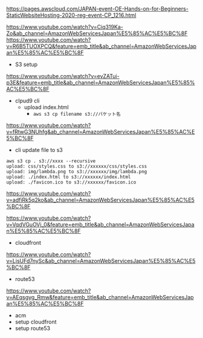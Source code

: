 https://pages.awscloud.com/JAPAN-event-OE-Hands-on-for-Beginners-StaticWebsiteHosting-2020-reg-event-CP_1216.html

https://www.youtube.com/watch?v=Ciq319Ka-Zo&ab_channel=AmazonWebServicesJapan%E5%85%AC%E5%BC%8F
https://www.youtube.com/watch?v=R6B5TUOXPCQ&feature=emb_title&ab_channel=AmazonWebServicesJapan%E5%85%AC%E5%BC%8F

- S3 setup


https://www.youtube.com/watch?v=evZATui-p3E&feature=emb_title&ab_channel=AmazonWebServicesJapan%E5%85%AC%E5%BC%8F

- clpud9 cli
  - upload index.html
    - `aws s3 cp filename s3://バケット名`
  
https://www.youtube.com/watch?v=fRtwG3NUhfg&ab_channel=AmazonWebServicesJapan%E5%85%AC%E5%BC%8F

- cli update file to s3
```shell
aws s3 cp . s3://xxxx --recursive                                                                                                 
upload: css/styles.css to s3://xxxxxx/css/styles.css       
upload: img/lambda.png to s3://xxxxxx/img/lambda.png       
upload: ./index.html to s3://xxxxxx/index.html         
upload: ./favicon.ico to s3://xxxxxx/favicon.ico      
```

https://www.youtube.com/watch?v=adfiRk5q2ko&ab_channel=AmazonWebServicesJapan%E5%85%AC%E5%BC%8F

https://www.youtube.com/watch?v=VqdVGuOVj_0&feature=emb_title&ab_channel=AmazonWebServicesJapan%E5%85%AC%E5%BC%8F
- cloudfront


https://www.youtube.com/watch?v=LjsUFd7nySc&ab_channel=AmazonWebServicesJapan%E5%85%AC%E5%BC%8F
- route53
  
https://www.youtube.com/watch?v=AEqsgyg_Rmw&feature=emb_title&ab_channel=AmazonWebServicesJapan%E5%85%AC%E5%BC%8F
- acm
- setup cloudfront
- setup route53